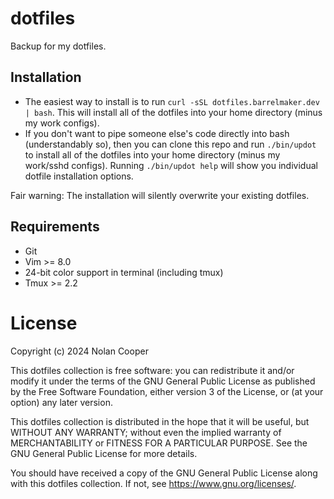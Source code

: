 # dotfiles
Backup for my dotfiles.

## Installation
* The easiest way to install is to run `curl -sSL dotfiles.barrelmaker.dev | bash`. This will install all of the dotfiles into your home directory (minus my work configs).
* If you don't want to pipe someone else's code directly into bash (understandably so), then you can clone this repo and run `./bin/updot` to install all of the dotfiles into your home directory (minus my work/sshd configs). Running `./bin/updot help` will show you individual dotfile installation options.

Fair warning: The installation will silently overwrite your existing dotfiles.

## Requirements
* Git
* Vim >= 8.0
* 24-bit color support in terminal (including tmux)
* Tmux >= 2.2

# License

Copyright (c) 2024 Nolan Cooper

This dotfiles collection is free software: you can redistribute it and/or modify
it under the terms of the GNU General Public License as published by
the Free Software Foundation, either version 3 of the License, or
(at your option) any later version.

This dotfiles collection is distributed in the hope that it will be useful,
but WITHOUT ANY WARRANTY; without even the implied warranty of
MERCHANTABILITY or FITNESS FOR A PARTICULAR PURPOSE.  See the
GNU General Public License for more details.

You should have received a copy of the GNU General Public License
along with this dotfiles collection.  If not, see <https://www.gnu.org/licenses/>.
